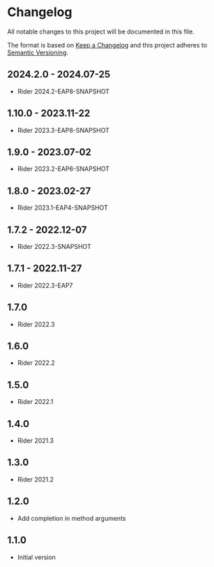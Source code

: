 # Changelog
All notable changes to this project will be documented in this file.

The format is based on [Keep a Changelog](http://keepachangelog.com/en/1.0.0/)
and this project adheres to [Semantic Versioning](http://semver.org/spec/v2.0.0.html).

## 2024.2.0 - 2024.07-25
- Rider 2024.2-EAP8-SNAPSHOT

## 1.10.0 - 2023.11-22
- Rider 2023.3-EAP8-SNAPSHOT

## 1.9.0 - 2023.07-02
- Rider 2023.2-EAP6-SNAPSHOT

## 1.8.0 - 2023.02-27
- Rider 2023.1-EAP4-SNAPSHOT

## 1.7.2 - 2022.12-07
- Rider 2022.3-SNAPSHOT

## 1.7.1 - 2022.11-27
- Rider 2022.3-EAP7

## 1.7.0
- Rider 2022.3

## 1.6.0
- Rider 2022.2

## 1.5.0
- Rider 2022.1

## 1.4.0
- Rider 2021.3

## 1.3.0
- Rider 2021.2

## 1.2.0
- Add completion in method arguments

## 1.1.0
- Initial version
